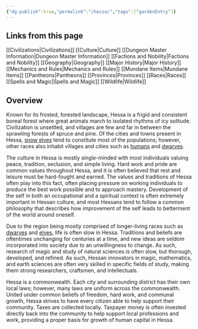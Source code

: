 ```yaml
---
{"dg-publish":true,"permalink":"/hessa/","tags":["gardenEntry"]}
---
```


## Links from this page
[[Civilizations\|Civilizations]]
[[Culture\|Culture]]
[[Dungeon Master Information\|Dungeon Master Information]]
[[Factions and Nobility\|Factions and Nobility]]
[[Geography\|Geography]]
[[Major History\|Major History]]
[[Mechanics and Rules\|Mechanics and Rules]]
[[Mundane Items\|Mundane Items]]
[[Pantheons\|Pantheons]]
[[Provinces\|Provinces]]
[[Races\|Races]]
[[Spells and Magic\|Spells and Magic]]
[[Wildlife\|Wildlife]]
## Overview
Known for its frosted, forested landscape, Hessa is a frigid and consistent boreal forest where great animals march to isolated rhythms of icy solitude. Civilization is unsettled, and villages are few and far in between the sprawling forests of spruce and pine. Of the cities and towns present in Hessa, [snow elves](Snow%20Elf) tend to constitute most of the populations; however, other races also inhabit villages and cities such as [humans](Human) and [dwarves](Deep%20Dwarf).

The culture in Hessa is mostly single-minded with most individuals valuing peace, tradition, seclusion, and simple living. Hard work and pride are common values throughout Hessa, and it is often believed that rest and leisure must be hard-fought and earned. The values and traditions of Hessa often play into this fact, often placing pressure on working individuals to produce the best work possible and to approach mastery. Development of the self in both an occupational and a spiritual context is often extremely important in Hessan culture, and most Hessans tend to follow a common philosophy that describes how improvement of the self leads to betterment of the world around oneself. 

Due to the region being mostly comprised of longer-living races such as [dwarves](Deep%20Dwarf) and [elves](Snow%20Elf), life is often slow in Hessa. Traditions and beliefs are oftentimes unchanging for centuries at a time, and new ideas are seldom incorporated into society due to an unwillingness to change. As such, research of magic and study of natural sciences is often slow, but thorough, developed, and refined. As such, Hessan innovators in magic, mathematics, and earth sciences are often very skilled in specific fields of study, making them strong researchers, craftsmen, and intellectuals.

Hessa is a commonwealth. Each city and surrounding district has their own local laws; however, many laws are uniform across the commonwealth. United under common beliefs of freedom, hard work, and communal growth, Hessa strives to have every citizen able to help support their community. Taxes are collected locally. Taxpayer money is often invested directly back into the community to help support local professions and work, providing a proper basis for growth of human capital in Hessa.